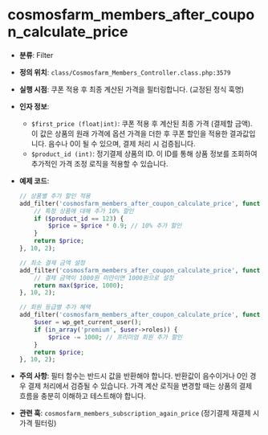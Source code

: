 # cosmosfarm_members_after_coupon_calculate_price

- **분류**: Filter
- **정의 위치**: `class/Cosmosfarm_Members_Controller.class.php:3579`
- **실행 시점**: 쿠폰 적용 후 최종 계산된 가격을 필터링합니다. (교정된 정식 훅명)
- **인자 정보**:
  - `$first_price (float|int)`: 쿠폰 적용 후 계산된 최종 가격 (결제할 금액). 이 값은 상품의 원래 가격에 옵션 가격을 더한 후 쿠폰 할인을 적용한 결과값입니다. 음수나 0이 될 수 있으며, 결제 처리 시 검증됩니다.
  - `$product_id (int)`: 정기결제 상품의 ID. 이 ID를 통해 상품 정보를 조회하여 추가적인 가격 조정 로직을 적용할 수 있습니다.
- **예제 코드**:

  ```php
  // 상품별 추가 할인 적용
  add_filter('cosmosfarm_members_after_coupon_calculate_price', function($price, $product_id){
      // 특정 상품에 대해 추가 10% 할인
      if ($product_id == 123) {
          $price = $price * 0.9; // 10% 추가 할인
      }
      return $price;
  }, 10, 2);
  
  // 최소 결제 금액 설정
  add_filter('cosmosfarm_members_after_coupon_calculate_price', function($price, $product_id){
      // 결제 금액이 1000원 미만이면 1000원으로 설정
      return max($price, 1000);
  }, 10, 2);
  
  // 회원 등급별 추가 혜택
  add_filter('cosmosfarm_members_after_coupon_calculate_price', function($price, $product_id){
      $user = wp_get_current_user();
      if (in_array('premium', $user->roles)) {
          $price -= 1000; // 프리미엄 회원 추가 할인
      }
      return $price;
  }, 10, 2);
  ```



- **주의 사항**: 필터 함수는 반드시 값을 반환해야 합니다. 반환값이 음수이거나 0인 경우 결제 처리에서 검증될 수 있습니다. 가격 계산 로직을 변경할 때는 상품의 결제 흐름을 충분히 이해하고 테스트해야 합니다.
- **관련 훅**: `cosmosfarm_members_subscription_again_price` (정기결제 재결제 시 가격 필터링)


